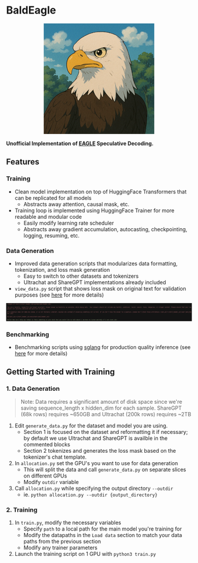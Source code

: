 # BaldEagle
<p align="center">
  <img src="assets/bald_eagle_logo.png" width="300">
</p>

<b>Unofficial Implementation of [EAGLE](https://github.com/SafeAILab/EAGLE/tree/main) Speculative Decoding.</b>

## Features

### Training
- Clean model implementation on top of HuggingFace Transformers that can be replicated for all models
    - Abstracts away attention, causal mask, etc.
- Training loop is implemented using HuggingFace Trainer for more readable and modular code
    - Easily modify learning rate scheduler
    - Abstracts away gradient accumulation, autocasting, checkpointing, logging, resuming, etc.

### Data Generation
- Improved data generation scripts that modularizes data formatting, tokenization, and loss mask generation
    - Easy to switch to other datasets and tokenizers
    - Ultrachat and ShareGPT implementations already included
- `view_data.py` script that shows loss mask on original text for validation purposes (see [here](generate_data/README.md) for more details)

<p align="center">
  <img src="assets/example_view_data.png" width="800">
</p>

### Benchmarking
- Benchmarking scripts using [sglang](https://github.com/sgl-project/sglang) for production quality inference (see [here](benchmark/README.md) for more details)

## Getting Started with Training

### 1. Data Generation
> Note: Data requires a significant amount of disk space since we're saving sequence_length x hidden_dim for each sample. ShareGPT (68k rows) requires ~650GB and Ultrachat (200k rows) requires ~2TB

1. Edit `generate_data.py` for the dataset and model you are using.
    - Section 1 is focused on the dataset and reformatting it if necessary; by default we use Ultrachat and ShareGPT is availble in the commented blocks
    - Section 2 tokenizes and generates the loss mask based on the tokenizer's chat template.
2. In `allocation.py` set the GPU's you want to use for data generation
    - This will split the data and call `generate_data.py` on separate slices on different GPUs
    - Modify `outdir` variable 
3. Call `allocation.py` while specifying the output directory `--outdir`
    - ie. `python allocation.py --outdir {output_directory}`

### 2. Training
1. In `train.py`, modify the necessary variables
    - Specify `path` to a local path for the main model you're training for
    - Modify the datapaths in the `Load data` section to match your data paths from the previous section
    - Modify any trainer parameters
2. Launch the training script on 1 GPU with `python3 train.py`
